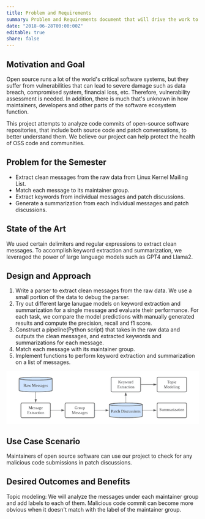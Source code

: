 ```yaml
---
title: Problem and Requirements
summary: Problem and Requirements document that will drive the work to be done in the project
date: "2018-06-28T00:00:00Z"
editable: true
share: false
---
```


## Motivation and Goal

Open source runs a lot of the world's critical software systems, but they suffer from vulnerabilities that can lead to severe damage such as data breach, compromised system, financial loss, etc. Therefore, vulnerability assessment is needed. In addition, there is much that's unknown in how maintainers, developers and other parts of the software ecosystem function.

This project attempts to analyze code commits of open-source software repositories, that include both source code and patch conversations, to better understand them. We believe our project can help protect the health of OSS code and communities.

## Problem for the Semester

* Extract clean messages from the raw data from Linux Kernel Mailing List.
* Match each message to its maintainer group.
* Extract keywords from individual messages and patch discussions.
* Generate a summarization from each individual messages and patch discussions.

## State of the Art

We used certain delimiters and regular expressions to extract clean messages. To accomplish keyword extraction and summarization, we leveraged the power of large language models such as GPT4 and Llama2.

## Design and Approach

1) Write a parser to extract clean messages from the raw data. We use a small portion of the data to debug the parser.
2) Try out different large lanugae models on keyword extraction and summarization for a single message and evaluate their performance. For each task, we compare the model predictions with manually generated results and compute the precision, recall and f1 score.
4) Construct a pipeline(Python script) that takes in the raw data and outputs the clean messages, and extracted keywords and summarizations for each message.
5) Match each message with its maintainer group.
6) Implement functions to perform keyword extraction and summarization on a list of messages.
<p align="center">
  <img src="workflow.png" />
</p>

## Use Case Scenario

Maintainers of open source software can use our project to check for any malicious code submissions in patch discussions.

## Desired Outcomes and Benefits

Topic modeling: We will analyze the messages under each maintainer group and add labels to each of them. Malicious code commit can become more obvious when it doesn't match with the label of the maintainer group.
